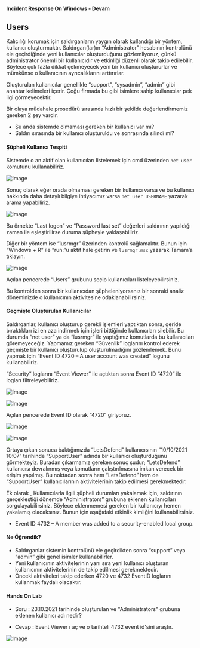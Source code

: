 #### **Incident Response On Windows - Devam** 

## **Users**

Kalıcılığı korumak için saldırganların yaygın olarak kullandığı bir yöntem, kullanıcı oluşturmaktır. Saldırgan(lar)ın “Administrator” hesabının kontrolünü ele geçirdiğinde yeni kullanıcılar oluşturduğunu gözlemliyoruz, çünkü administrator önemli bir kullanıcıdır ve etkinliği düzenli olarak takip edilebilir. Böylece çok fazla dikkat çekmeyecek yeni bir kullanıcı oluştururlar ve mümkünse o kullanıcının ayrıcalıklarını arttırırlar.

Oluşturulan kullanıcılar genellikle “support”, “sysadmin”, “admin” gibi anahtar kelimeleri içerir. Çoğu firmada bu gibi isimlere sahip kullanıcılar pek ilgi görmeyecektir.

Bir olaya müdahale prosedürü sırasında hızlı bir şekilde değerlendirmemiz gereken 2 şey vardır.

- Şu anda sistemde olmaması gereken bir kullanıcı var mı?
- Saldırı sırasında bir kullanıcı oluşturuldu ve sonrasında silindi mi?

#### **Şüpheli Kullanıcı Tespiti**

Sistemde o an aktif olan kullanıcıları listelemek için cmd üzerinden `net user` komutunu kullanabiliriz.

![Image](/img/netuser.png)

Sonuç olarak eğer orada olmaması gereken bir kullanıcı varsa ve bu kullanıcı hakkında daha detaylı bilgiye ihtiyacımız varsa `net user USERNAME` yazarak arama yapabiliriz.

![Image](/img/netusertest.png)

Bu örnekte “Last logon” ve “Password last set” değerleri saldırının yapıldığı zaman ile eşleştirilirse duruma şüpheyle yaklaşabiliriz.

Diğer bir yöntem ise “lusrmgr” üzerinden kontrolü sağlamaktır. Bunun için “Windows + R” ile “run:”u aktif hale getirin ve `lusrmgr.msc` yazarak Tamam’a tıklayın.

![Image](/img/lusr.png)

Açılan pencerede “Users” grubunu seçip kullanıcıları listeleyebilirsiniz.

Bu kontrolden sonra bir kullanıcıdan şüpheleniyorsanız bir sonraki analiz döneminizde o kullanıcının aktivitesine odaklanabilirsiniz.

#### **Geçmişte Oluşturulan Kullanıcılar**

Saldırganlar, kullanıcı oluşturup gerekli işlemleri yaptıktan sonra, geride bıraktıkları izi en aza indirmek için işleri bittiğinde kullanıcıları silebilir. Bu durumda “net user” ya da “lusrmgr” ile yaptığımız komutlarda bu kullanıcıları göremeyeceğiz. Yapmamız gereken “Güvenlik” loglarını kontrol ederek geçmişte bir kullanıcı oluşturulup oluşturulmadığını gözlemlemek. Bunu yapmak için “Event ID 4720 – A user account was created” logunu kullanabiliriz.

“Security” loglarını “Event Viewer” ile açtıktan sonra Event ID “4720” ile logları filtreleyebiliriz.

![Image](/img/evevi.png)

![Image](/img/filterlog.png)

Açılan pencerede Event ID olarak “4720” giriyoruz.

![Image](/img/f2.png)

![Image](/img/f3.png)

Ortaya çıkan sonuca baktığımızda “LetsDefend” kullanıcısının “10/10/2021 10:07” tarihinde “SupportUser” adında bir kullanıcı oluşturduğunu görmekteyiz. Buradan çıkarmamız gereken sonuç şudur; “LetsDefend” kullanıcısı devralınmış veya komutların çalıştırılmasına imkan verecek bir erişim yapılmış. Bu noktadan sonra hem “LetsDefend” hem de “SupportUser” kullanıcılarının aktivitelerinin takip edilmesi gerekmektedir.

Ek olarak , Kullanıcılarla ilgili şüpheli durumları yakalamak için, saldırının gerçekleştiği dönemde “Administrators” grubuna eklenen kullanıcıları sorgulayabilirsiniz. Böylece eklenmemesi gereken bir kullanıcıyı hemen yakalamış olacaksınız. Bunun için aşağıdaki etkinlik kimliğini kullanabilirsiniz.

- Event ID 4732 – A member was added to a security-enabled local group.

#### **Ne Öğrendik?**

- Saldırganlar sistemin kontrolünü ele geçirdikten sonra “support” veya “admin” gibi genel isimler kullanabilirler.
- Yeni kullanıcının aktivitelerinin yanı sıra yeni kullanıcı oluşturan kullanıcının aktivitelerinin de takip edilmesi gerekmektedir.
- Önceki aktiviteleri takip ederken 4720 ve 4732 EventID loglarını kullanmak faydalı olacaktır.

#### **Hands On Lab**

- Soru : 23.10.2021 tarihinde oluşturulan ve "Administrators" grubuna eklenen kullanıcı adı nedir?

- Cevap : Event Viewer ı aç ve o tarihteli 4732 event id'sini araştır.

![Image](/img/f3.png)
































